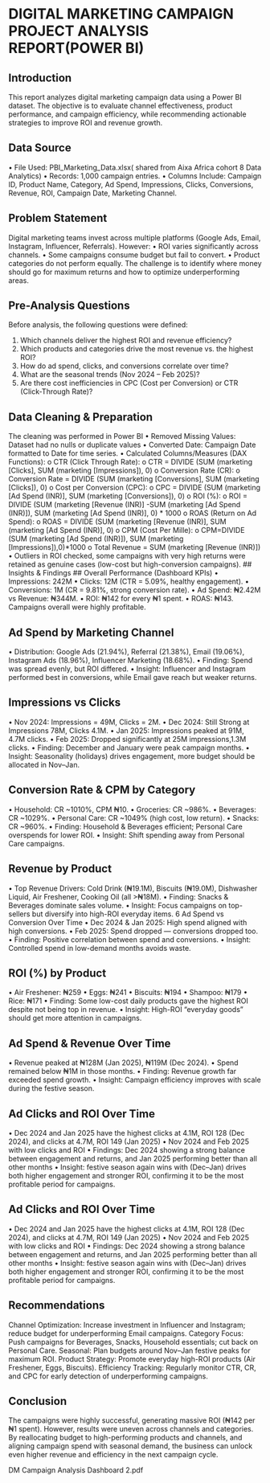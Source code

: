   #  DIGITAL MARKETING CAMPAIGN PROJECT ANALYSIS REPORT(POWER BI)
## Introduction
This report analyzes digital marketing campaign data using a Power BI dataset. The objective is to evaluate channel effectiveness, product performance, and campaign efficiency, while recommending actionable strategies to improve ROI and revenue growth.
## Data Source
•	File Used: PBI_Marketing_Data.xlsx( shared from Aixa Africa cohort 8 Data Analytics)
•	Records: 1,000 campaign entries.
•	Columns Include: Campaign ID, Product Name, Category, Ad Spend, Impressions, Clicks, Conversions, Revenue, ROI, Campaign Date, Marketing Channel.
## Problem Statement
Digital marketing teams invest across multiple platforms (Google Ads, Email, Instagram, Influencer, Referrals). However:
•	ROI varies significantly across channels.
•	Some campaigns consume budget but fail to convert.
•	Product categories do not perform equally.
The challenge is to identify where money should go for maximum returns and how to optimize underperforming areas.
## Pre-Analysis Questions
Before analysis, the following  questions were defined:
1.	Which channels deliver the highest ROI and revenue efficiency?
2.	Which products and categories drive the most revenue vs. the highest ROI?
3.	How do ad spend, clicks, and conversions correlate over time?
4.	What are the seasonal trends (Nov 2024 – Feb 2025)?
5.	Are there cost inefficiencies in CPC (Cost per Conversion) or CTR (Click-Through Rate)?
## Data Cleaning & Preparation
 The cleaning was performed in Power BI 
•	Removed Missing Values: Dataset had no nulls or duplicate values
•	Converted Date: Campaign Date formatted to Date for time series.
•	Calculated Columns/Measures (DAX Functions):
o	CTR (Click Through Rate):
o	CTR = DIVIDE (SUM (marketing [Clicks], SUM (marketing [Impressions]), 0)
o	Conversion Rate (CR):
o	Conversion Rate = DIVIDE (SUM (marketing [Conversions], SUM (marketing [Clicks]), 0)
o	Cost per Conversion (CPC):
o	CPC = DIVIDE (SUM (marketing [Ad Spend (INR)], SUM (marketing [Conversions]), 0)
o	ROI (%):
o	ROI = DIVIDE (SUM (marketing [Revenue (INR)] -SUM (marketing [Ad Spend (INR)]), SUM (marketing [Ad Spend (INR)], 0) * 1000
o	ROAS (Return on Ad Spend):
o	ROAS = DIVIDE (SUM (marketing [Revenue (INR)], SUM (marketing [Ad Spend (INR)], 0)
o	CPM (Cost Per Mille):
o	CPM=DIVIDE (SUM (marketing [Ad Spend (INR)]), SUM (marketing [Impressions]),0)*1000
o	Total Revenue = SUM (marketing [Revenue (INR)])
•	Outliers in ROI checked, some campaigns with very high returns were retained as genuine cases (low-cost but high-conversion campaigns).
    ##  Insights & Findings
    ## Overall Performance (Dashboard KPIs)
•	Impressions: 242M
•	Clicks: 12M (CTR = 5.09%, healthy engagement).
•	Conversions: 1M (CR = 9.81%, strong conversion rate).
•	Ad Spend: ₦2.42M vs Revenue: ₦344M.
•	ROI: ₦142 for every ₦1 spent.
•	ROAS: ₦143.
 Campaigns overall were highly profitable.
   ## Ad Spend by Marketing Channel
•	Distribution: Google Ads (21.94%), Referral (21.38%), Email (19.06%), Instagram Ads (18.96%), Influencer Marketing (18.68%).
•	Finding: Spend was spread evenly, but ROI differed.
•	Insight: Influencer and Instagram performed best in conversions, while Email gave reach but weaker returns.
  ## Impressions vs Clicks 
•	Nov 2024: Impressions = 49M, Clicks = 2M.
•	Dec 2024: Still Strong at Impressions  78M, Clicks 4.1M.
•	Jan 2025: Impressions peaked at 91M, 4.7M clicks.
•	Feb 2025: Dropped significantly at 25M impressions,1.3M clicks.
•	Finding: December and January were peak campaign months.
•	Insight: Seasonality (holidays) drives engagement, more budget should be allocated in Nov–Jan.
 ## Conversion Rate & CPM by Category
•	Household: CR ~1010%, CPM ₦10.
•	Groceries: CR ~986%.
•	Beverages: CR ~1029%.
•	Personal Care: CR ~1049% (high cost, low return).
•	Snacks: CR ~960%.
•	Finding: Household & Beverages efficient; Personal Care overspends for lower ROI.
•	Insight: Shift spending away from Personal Care campaigns.
 ## Revenue by Product
•	Top Revenue Drivers: Cold Drink (₦19.1M), Biscuits (₦19.0M), Dishwasher Liquid, Air Freshener, Cooking Oil (all >₦18M).
•	Finding: Snacks & Beverages dominate sales volume.
•	Insight: Focus campaigns on top-sellers but diversify into high-ROI everyday items.
 6 Ad Spend vs Conversion Over Time
•	Dec 2024 & Jan 2025: High spend aligned with high conversions.
•	Feb 2025: Spend dropped — conversions dropped too.
•	Finding: Positive correlation between spend and conversions.
•	Insight: Controlled spend in low-demand months avoids waste.
 ## ROI (%) by Product
•	Air Freshener: ₦259
•	Eggs: ₦241
•	Biscuits: ₦194
•	Shampoo: ₦179
•	Rice: ₦171
•	Finding: Some low-cost daily products gave the highest ROI despite not being top in revenue.
•	Insight: High-ROI “everyday goods” should get more attention in campaigns.
 ## Ad Spend & Revenue Over Time
•	Revenue peaked at ₦128M (Jan 2025), ₦119M (Dec 2024).
•	Spend remained below ₦1M in those months.
•	Finding: Revenue growth far exceeded spend growth.
•	Insight: Campaign efficiency improves with scale during the festive season.
 ## Ad Clicks and ROI Over Time
•	Dec 2024 and Jan 2025 have the highest clicks at 4.1M, ROI 128 (Dec 2024), and clicks at 4.7M, ROI 149 (Jan 2025) 
•	Nov 2024 and Feb 2025 with low clicks and ROI
•	Findings: Dec 2024 showing a strong balance between engagement and returns, and Jan 2025 performing better than  all other months
•	Insight: festive season again wins with (Dec–Jan) drives both higher engagement and stronger ROI, confirming it to be the most profitable period for campaigns.
## Ad Clicks and ROI Over Time
•	Dec 2024 and Jan 2025 have the highest clicks at 4.1M, ROI 128 (Dec 2024), and clicks at 4.7M, ROI 149 (Jan 2025) 
•	Nov 2024 and Feb 2025 with low clicks and ROI
•	Findings: Dec 2024 showing a strong balance between engagement and returns, and Jan 2025 performing better than  all other months
•	Insight: festive season again wins with (Dec–Jan) drives both higher engagement and stronger ROI, confirming it to be the most profitable period for campaigns.
## Recommendations
 Channel Optimization: Increase investment in Influencer and Instagram; reduce budget for underperforming Email campaigns.
 Category Focus: Push campaigns for Beverages, Snacks, Household essentials; cut back on Personal Care.
 Seasonal: Plan budgets around Nov–Jan festive peaks for maximum ROI.
 Product Strategy: Promote everyday high-ROI products (Air Freshener, Eggs, Biscuits).
 Efficiency Tracking: Regularly monitor CTR, CR, and CPC for early detection of underperforming campaigns.
## Conclusion
The campaigns were highly successful, generating massive ROI (₦142 per ₦1 spent). However, results were uneven across channels and categories. By reallocating budget to high-performing products and channels, and aligning campaign spend with seasonal demand, the business can unlock even higher revenue and efficiency in the next campaign cycle.

DM Campaign Analysis Dashboard 2.pdf
                  




